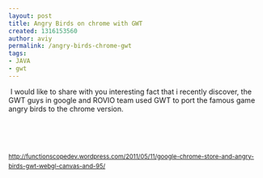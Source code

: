 ```yaml
---
layout: post
title: Angry Birds on chrome with GWT
created: 1316153560
author: aviy
permalink: /angry-birds-chrome-gwt
tags:
- JAVA
- gwt
---
```

<p>&nbsp;I would like to share with you interesting fact that i recently discover, the GWT guys in google and ROVIO team used GWT to port the famous game angry birds to the chrome version.</p>
<p>&nbsp;</p>
<p>&nbsp;</p>
<p><span class="Apple-style-span" style="font-size: 12px; line-height: 19px; "><a href="http://functionscopedev.wordpress.com/2011/05/11/google-chrome-store-and-angry-birds-gwt-webgl-canvas-and-95/">http://functionscopedev.wordpress.com/2011/05/11/google-chrome-store-and-angry-birds-gwt-webgl-canvas-and-95/</a></span></p>
<p>&nbsp;</p>
<p>&nbsp;</p>

